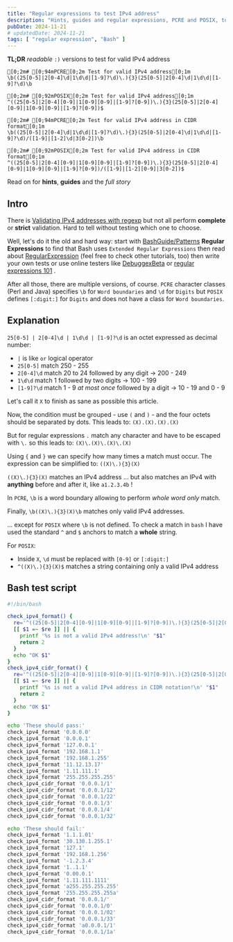 ```yaml
---
title: "Regular expressions to test IPv4 address"
description: "Hints, guides and regular expressions, PCRE and POSIX, to test the validity of a IPv4 address in standard and CIDR format."
pubDate: 2024-11-21
# updatedDate: 2024-11-21
tags: [ "regular expression", "Bash" ]
---
```


**TL;DR** *readable* `:)` versions to test for valid IPv4 address

```ansi
[0;2m# [0;94mPCRE[0;2m Test for valid IPv4 address[0;1m
\b((25[0-5]|2[0-4]\d|1\d\d|[1-9]?\d)\.){3}(25[0-5]|2[0-4]\d|1\d\d|[1-9]?\d)\b

[0;2m# [0;92mPOSIX[0;2m Test for valid IPv4 address[0;1m
^((25[0-5]|2[0-4][0-9]|1[0-9][0-9]|[1-9]?[0-9])\.){3}(25[0-5]|2[0-4][0-9]|1[0-9][0-9]|[1-9]?[0-9])$

[0;2m# [0;94mPCRE[0;2m Test for valid IPv4 address in CIDR format[0;1m
\b((25[0-5]|2[0-4]\d|1\d\d|[1-9]?\d)\.){3}(25[0-5]|2[0-4]\d|1\d\d|[1-9]?\d)/([1-9]|[1-2]\d|3[0-2])\b

[0;2m# [0;92mPOSIX[0;2m Test for valid IPv4 address in CIDR format[0;1m
^((25[0-5]|2[0-4][0-9]|1[0-9][0-9]|[1-9]?[0-9])\.){3}(25[0-5]|2[0-4][0-9]|1[0-9][0-9]|[1-9]?[0-9])/([1-9]|[1-2][0-9]|3[0-2])$
```

Read on for **hints**, **guides** and the *full story*

## Intro

There is [Validating IPv4 addresses with regexp](https://stackoverflow.com/questions/5284147/validating-ipv4-addresses-with-regexp) but not all perform **complete** or **strict** validation. Hard to tell without testing which one to choose.

Well, let's do it the old and hard way: start with [BashGuide/Patterns](https://mywiki.wooledge.org/BashGuide/Patterns) **Regular Expressions** to find that Bash uses `Extended Regular Expressions` then read about [RegularExpression](https://mywiki.wooledge.org/RegularExpression) (feel free to check other tutorials, too) then write your own tests or use online testers like [DebuggexBeta](https://www.debuggex.com/) or [regular expressions 101](https://regex101.com/) .

After all those, there are multiple versions, of course. `PCRE` character classes (Perl and Java) specifies `\b` for `Word boundaries` and `\d` for `Digits` but `POSIX` defines `[:digit:]` for `Digits` and does not have a class for `Word boundaries`.

## Explanation

`25[0-5] | 2[0-4]\d | 1\d\d | [1-9]?\d` is an octet expressed as decimal number:

- `|` is like `or` logical operator
- `25[0-5]` match 250 - 255
- `2[0-4]\d` match 20 to 24 followed by any digit -> 200 - 249
- `1\d\d` match 1 followed by two digits -> 100 - 199
- `[1-9]?\d` match 1 - 9 *at most once* followed by a digit -> 10 - 19 and 0 - 9

Let's call it `X` to finish as sane as possible this article.

Now, the condition must be grouped - use `(` and `)` - and the four octets should be separated by dots. This leads to: `(X).(X).(X).(X)`

But for regular expressions `.` match any character and have to be escaped with `\.` so this leads to: `(X)\.(X)\.(X)\.(X)`

Using `{` and `}` we can specify how many times a match must occur. The expression can be simplified to: `((X)\.){3}(X)`

`((X)\.){3}(X)` matches an IPv4 address ... but also matches an IPv4 with **anything** before and after it, like `a1.2.3.4b` !

In `PCRE`, `\b` is a word boundary allowing to perform *whole word only* match.

Finally, `\b((X)\.){3}(X)\b` matches only valid IPv4 addresses.

... except for `POSIX` where `\b` is not defined. To check a match in `bash` I have used the standard `^` and `$` anchors to match a **whole** string.

For `POSIX`:

- Inside `X`, `\d` must be replaced with `[0-9]` or `[:digit:]`
- `^((X)\.){3}(X)$` matches a string containing only a valid IPv4 address

## Bash test script

```sh
#!/bin/bash

check_ipv4_format() {
  re='^((25[0-5]|2[0-4][0-9]|1[0-9][0-9]|[1-9]?[0-9])\.){3}(25[0-5]|2[0-4][0-9]|1[0-9][0-9]|[1-9]?[0-9])$'
  [[ $1 =~ $re ]] || {
    printf '%s is not a valid IPv4 address!\n' "$1"
    return 2
  }
  echo "OK $1"
}
check_ipv4_cidr_format() {
  re='^((25[0-5]|2[0-4][0-9]|1[0-9][0-9]|[1-9]?[0-9])\.){3}(25[0-5]|2[0-4][0-9]|1[0-9][0-9]|[1-9]?[0-9])/([1-9]|[1-2][0-9]|3[0-2])$'
  [[ $1 =~ $re ]] || {
    printf '%s is not a valid IPv4 address in CIDR notation!\n' "$1"
    return 2
  }
  echo "OK $1"
}

echo 'These should pass:'
check_ipv4_format '0.0.0.0'
check_ipv4_format '0.0.0.1'
check_ipv4_format '127.0.0.1'
check_ipv4_format '192.168.1.1'
check_ipv4_format '192.168.1.255'
check_ipv4_format '11.12.13.17'
check_ipv4_format '1.11.111.1'
check_ipv4_format '255.255.255.255'
check_ipv4_cidr_format '0.0.0.1/1'
check_ipv4_cidr_format '0.0.0.1/12'
check_ipv4_cidr_format '0.0.0.1/22'
check_ipv4_cidr_format '0.0.0.1/3'
check_ipv4_cidr_format '0.0.0.1/4'
check_ipv4_cidr_format '0.0.0.1/32'

echo 'These should fail:'
check_ipv4_format '1.1.1.01'
check_ipv4_format '30.130.1.255.1'
check_ipv4_format '127.1'
check_ipv4_format '192.168.1.256'
check_ipv4_format '-1.2.3.4'
check_ipv4_format '1..1.1'
check_ipv4_format '0.00.0.1'
check_ipv4_format '1.11.111.1111'
check_ipv4_format 'a255.255.255.255'
check_ipv4_format '255.255.255.255a'
check_ipv4_cidr_format '0.0.0.1/'
check_ipv4_cidr_format '0.0.0.1/0'
check_ipv4_cidr_format '0.0.0.1/02'
check_ipv4_cidr_format '0.0.0.1/33'
check_ipv4_cidr_format 'a0.0.0.1/1'
check_ipv4_cidr_format '0.0.0.1/1a'
```
